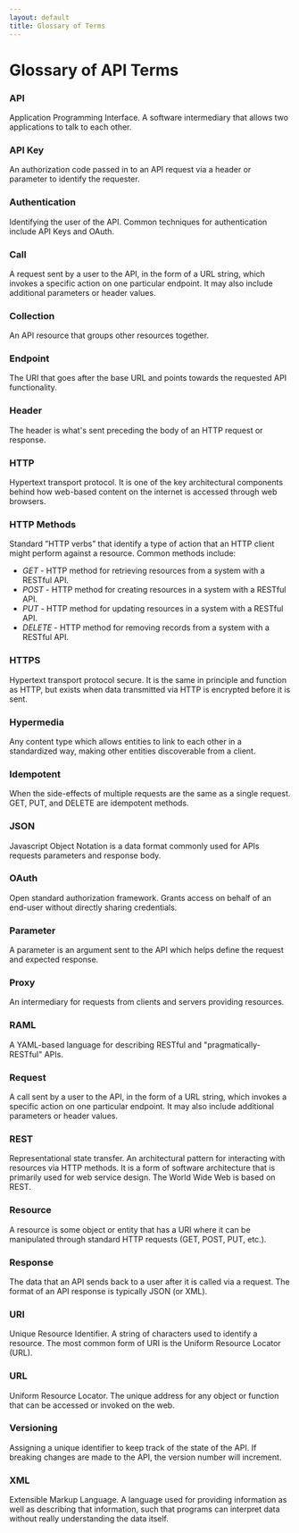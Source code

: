 ```yaml
---
layout: default
title: Glossary of Terms 
---
```



# Glossary of API Terms

### API 
Application Programming Interface. A software intermediary that allows two applications to talk to each other.

### API Key
An authorization code passed in to an API request via a header or parameter to identify the requester.

### Authentication 
Identifying the user of the API. Common techniques for authentication include API Keys and OAuth.

### Call 
A request sent by a user to the API, in the form of a URL string, which invokes a specific action on one particular endpoint. It may also include additional parameters or header values.

### Collection 
An API resource that groups other resources together.

### Endpoint 
The URI that goes after the base URL and points towards the requested API functionality.

### Header 
The header is what's sent preceding the body of an HTTP request or response.

### HTTP
Hypertext transport protocol. It is one of the key architectural components behind how web-based content on the internet is accessed through web browsers.

### HTTP Methods 
Standard ”HTTP verbs” that identify a type of action that an HTTP client might perform against a resource. Common methods include:

* *GET* - HTTP method for retrieving resources from a system with a RESTful API.
* *POST* - HTTP method for creating resources in a system with a RESTful API.
* *PUT* - HTTP method for updating resources in a system with a RESTful API.
* *DELETE* - HTTP method for removing records from a system with a RESTful API.

### HTTPS 
Hypertext transport protocol secure. It is the same in principle and function as HTTP, but exists when data transmitted via HTTP is encrypted before it is sent.

### Hypermedia 
Any content type which allows entities to link to each other in a standardized way, making other entities discoverable from a client.

### Idempotent
When the side-effects of multiple requests are the same as a single request. GET, PUT, and DELETE are idempotent methods.

### JSON 
Javascript Object Notation is a data format commonly used for APIs requests parameters and response body.

### OAuth
Open standard authorization framework. Grants access on behalf of an end-user without directly sharing credentials.

### Parameter
A parameter is an argument sent to the API which helps define the request and expected response.

### Proxy
An intermediary for requests from clients and servers providing resources.

### RAML
A YAML-based language for describing RESTful and "pragmatically-RESTful" APIs.  

### Request 
A call sent by a user to the API, in the form of a URL string, which invokes a specific action on one particular endpoint. It may also include additional parameters or header values.

### REST 
Representational state transfer. An architectural pattern for interacting with resources via HTTP methods. It is a form of software architecture that is primarily used for web service design. The World Wide Web is based on REST.

### Resource 
A resource is some object or entity that has a URI where it can be manipulated through standard HTTP requests (GET, POST, PUT, etc.).

### Response 
The data that an API sends back to a user after it is called via a request. The format of an API response is typically JSON (or XML).

### URI
Unique Resource Identifier. A string of characters used to identify a resource. The most common form of URI is the Uniform Resource Locator (URL).

### URL
Uniform Resource Locator. The unique address for any object or function that can be accessed or invoked on the web.

### Versioning 
Assigning a unique identifier to keep track of the state of the API. If breaking changes are made to the API, the version number will increment.

### XML
Extensible Markup Language. A language used for providing information as well as describing that information, such that programs can interpret data without really understanding the data itself.

